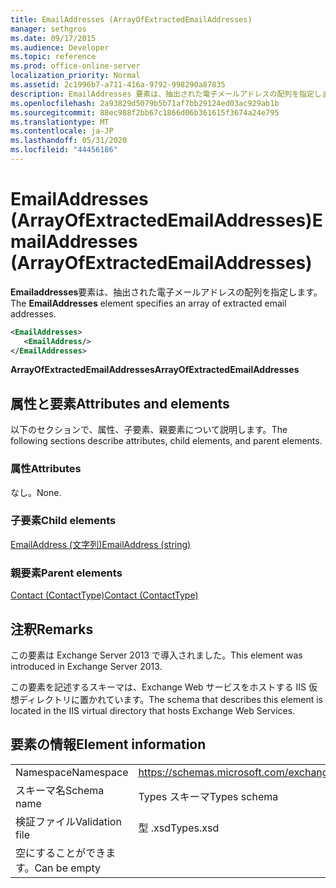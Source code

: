 ```yaml
---
title: EmailAddresses (ArrayOfExtractedEmailAddresses)
manager: sethgros
ms.date: 09/17/2015
ms.audience: Developer
ms.topic: reference
ms.prod: office-online-server
localization_priority: Normal
ms.assetid: 2c1996b7-a711-416a-9792-998290a87835
description: EmailAddresses 要素は、抽出された電子メールアドレスの配列を指定します。
ms.openlocfilehash: 2a93829d5079b5b71af7bb29124ed03ac929ab1b
ms.sourcegitcommit: 88ec988f2bb67c1866d06b361615f3674a24e795
ms.translationtype: MT
ms.contentlocale: ja-JP
ms.lasthandoff: 05/31/2020
ms.locfileid: "44456186"
---
```

# <a name="emailaddresses-arrayofextractedemailaddresses"></a><span data-ttu-id="d08d9-103">EmailAddresses (ArrayOfExtractedEmailAddresses)</span><span class="sxs-lookup"><span data-stu-id="d08d9-103">EmailAddresses (ArrayOfExtractedEmailAddresses)</span></span>

<span data-ttu-id="d08d9-104">**Emailaddresses**要素は、抽出された電子メールアドレスの配列を指定します。</span><span class="sxs-lookup"><span data-stu-id="d08d9-104">The **EmailAddresses** element specifies an array of extracted email addresses.</span></span> 
  
```XML
<EmailAddresses>
   <EmailAddress/>
</EmailAddresses>
```

 <span data-ttu-id="d08d9-105">**ArrayOfExtractedEmailAddresses**</span><span class="sxs-lookup"><span data-stu-id="d08d9-105">**ArrayOfExtractedEmailAddresses**</span></span>
## <a name="attributes-and-elements"></a><span data-ttu-id="d08d9-106">属性と要素</span><span class="sxs-lookup"><span data-stu-id="d08d9-106">Attributes and elements</span></span>

<span data-ttu-id="d08d9-107">以下のセクションで、属性、子要素、親要素について説明します。</span><span class="sxs-lookup"><span data-stu-id="d08d9-107">The following sections describe attributes, child elements, and parent elements.</span></span>
  
### <a name="attributes"></a><span data-ttu-id="d08d9-108">属性</span><span class="sxs-lookup"><span data-stu-id="d08d9-108">Attributes</span></span>

<span data-ttu-id="d08d9-109">なし。</span><span class="sxs-lookup"><span data-stu-id="d08d9-109">None.</span></span>
  
### <a name="child-elements"></a><span data-ttu-id="d08d9-110">子要素</span><span class="sxs-lookup"><span data-stu-id="d08d9-110">Child elements</span></span>

[<span data-ttu-id="d08d9-111">EmailAddress (文字列)</span><span class="sxs-lookup"><span data-stu-id="d08d9-111">EmailAddress (string)</span></span>](emailaddress-string.md)
  
### <a name="parent-elements"></a><span data-ttu-id="d08d9-112">親要素</span><span class="sxs-lookup"><span data-stu-id="d08d9-112">Parent elements</span></span>

[<span data-ttu-id="d08d9-113">Contact (ContactType)</span><span class="sxs-lookup"><span data-stu-id="d08d9-113">Contact (ContactType)</span></span>](contact-contacttype.md)
  
## <a name="remarks"></a><span data-ttu-id="d08d9-114">注釈</span><span class="sxs-lookup"><span data-stu-id="d08d9-114">Remarks</span></span>

<span data-ttu-id="d08d9-115">この要素は Exchange Server 2013 で導入されました。</span><span class="sxs-lookup"><span data-stu-id="d08d9-115">This element was introduced in Exchange Server 2013.</span></span>
  
<span data-ttu-id="d08d9-116">この要素を記述するスキーマは、Exchange Web サービスをホストする IIS 仮想ディレクトリに置かれています。</span><span class="sxs-lookup"><span data-stu-id="d08d9-116">The schema that describes this element is located in the IIS virtual directory that hosts Exchange Web Services.</span></span>
  
## <a name="element-information"></a><span data-ttu-id="d08d9-117">要素の情報</span><span class="sxs-lookup"><span data-stu-id="d08d9-117">Element information</span></span>

|||
|:-----|:-----|
|<span data-ttu-id="d08d9-118">Namespace</span><span class="sxs-lookup"><span data-stu-id="d08d9-118">Namespace</span></span>  <br/> |https://schemas.microsoft.com/exchange/services/2006/types  <br/> |
|<span data-ttu-id="d08d9-119">スキーマ名</span><span class="sxs-lookup"><span data-stu-id="d08d9-119">Schema name</span></span>  <br/> |<span data-ttu-id="d08d9-120">Types スキーマ</span><span class="sxs-lookup"><span data-stu-id="d08d9-120">Types schema</span></span>  <br/> |
|<span data-ttu-id="d08d9-121">検証ファイル</span><span class="sxs-lookup"><span data-stu-id="d08d9-121">Validation file</span></span>  <br/> |<span data-ttu-id="d08d9-122">型 .xsd</span><span class="sxs-lookup"><span data-stu-id="d08d9-122">Types.xsd</span></span>  <br/> |
|<span data-ttu-id="d08d9-123">空にすることができます。</span><span class="sxs-lookup"><span data-stu-id="d08d9-123">Can be empty</span></span>  <br/> ||
   

